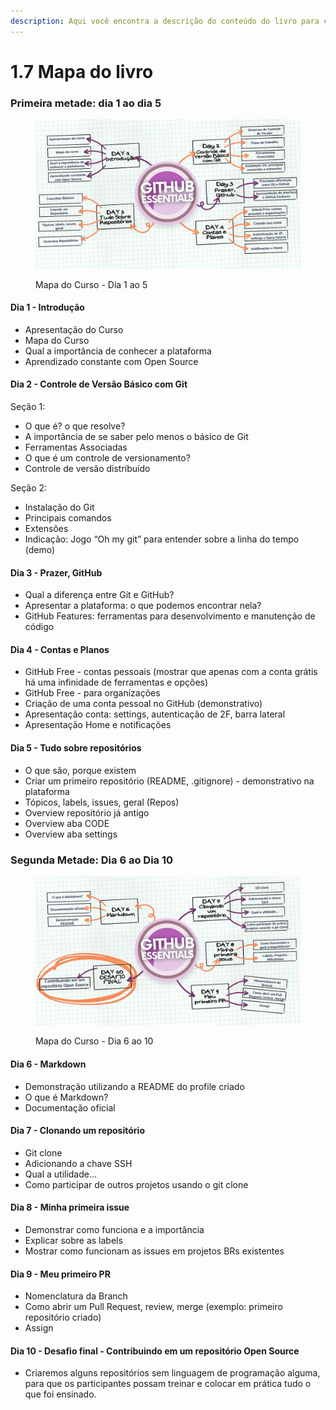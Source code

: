 ```yaml
---
description: Aqui você encontra a descrição do conteúdo do livro para cada capítulo!
---
```


# 1.7 Mapa do livro

### Primeira metade: dia 1 ao dia 5

<figure><img src="../.gitbook/assets/Mapa do Curso - Dia 1 ao 5.png" alt="Mapa do Curso até o dia 5 - tudo está descrito no texto abaixo"><figcaption><p>Mapa do Curso - Dia 1 ao 5</p></figcaption></figure>

#### Dia 1 - Introdução

* Apresentação do Curso
* Mapa do Curso
* Qual a importância de conhecer a plataforma
* Aprendizado constante com Open Source

#### Dia 2 - Controle de Versão Básico com Git

Seção 1:

* O que é? o que resolve?
* A importância de se saber pelo menos o básico de Git
* Ferramentas Associadas
* O que é um controle de versionamento?
* Controle de versão distribuído

Seção 2:

* Instalação do Git
* Principais comandos
* Extensões
* Indicação: Jogo “Oh my git” para entender sobre a linha do tempo (demo)

#### Dia 3 - Prazer, GitHub &#x20;

* Qual a diferença entre Git e GitHub?
* Apresentar a plataforma: o que podemos encontrar nela?
* GitHub Features: ferramentas para desenvolvimento e manutenção de código

#### Dia 4 - Contas e Planos

* GitHub Free - contas pessoais (mostrar que apenas com a conta grátis há uma infinidade de ferramentas e opções)
* GitHub Free - para organizações
* Criação de uma conta pessoal no GitHub (demonstrativo)
* Apresentação conta: settings, autenticação de 2F, barra lateral
* Apresentação Home e notificações

#### Dia 5 - Tudo sobre repositórios

* O que são, porque existem
* Criar um primeiro repositório (README, .gitignore) - demonstrativo na plataforma
* Tópicos, labels, issues, geral (Repos)
* Overview repositório já antigo
* Overview aba CODE
* Overview aba settings

### Segunda Metade: Dia 6 ao Dia 10

<figure><img src="../.gitbook/assets/Mapa do Curso - Dia 6 ao 10.png" alt="Mapa do Curso, do dia 6 ao 10 - tudo está descrito no texto abaixo."><figcaption><p>Mapa do Curso - Dia 6 ao 10</p></figcaption></figure>

#### Dia 6 - Markdown&#x20;

* Demonstração utilizando a README do profile criado
* O que é Markdown?
* Documentação oficial

#### Dia 7 - Clonando um repositório&#x20;

* Git clone
* Adicionando a chave SSH
* Qual a utilidade…
* Como participar de outros projetos usando o git clone

#### Dia 8 - Minha primeira issue&#x20;

* Demonstrar como funciona e a importância
* Explicar sobre as labels
* Mostrar como funcionam as issues em projetos BRs existentes

#### Dia 9 - Meu primeiro PR&#x20;

* Nomenclatura da Branch
* Como abrir um Pull Request, review, merge (exemplo: primeiro repositório criado)
* Assign

#### Dia 10 - Desafio final - Contribuindo em um repositório Open Source &#x20;

* Criaremos alguns repositórios sem linguagem de programação alguma, para que os participantes possam treinar e colocar em prática tudo o que foi ensinado.





